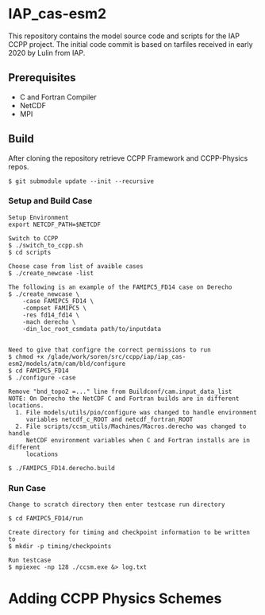 # IAP_cas-esm2
This repository contains the model source code and scripts for the IAP CCPP project.
The initial code commit is based on tarfiles received in early 2020 by Lulin from IAP.


## Prerequisites
- C and Fortran Compiler
- NetCDF
- MPI

## Build
After cloning the repository retrieve CCPP Framework and CCPP-Physics repos.
```
$ git submodule update --init --recursive
```

### Setup and Build Case
```
Setup Environment
export NETCDF_PATH=$NETCDF

Switch to CCPP
$ ./switch_to_ccpp.sh
$ cd scripts

Choose case from list of avaible cases
$ ./create_newcase -list

The following is an example of the FAMIPC5_FD14 case on Derecho
$ ./create_newcase \
    -case FAMIPC5_FD14 \
    -compset FAMIPC5 \
    -res fd14_fd14 \
    -mach derecho \
    -din_loc_root_csmdata path/to/inputdata


Need to give that configre the correct permissions to run
$ chmod +x /glade/work/soren/src/ccpp/iap/iap_cas-esm2/models/atm/cam/bld/configure
$ cd FAMIPC5_FD14
$ ./configure -case

Remove "bnd_topo2 =..." line from Buildconf/cam.input_data_list
NOTE: On Derecho the NetCDF C and Fortran builds are in different locations.
  1. File models/utils/pio/configure was changed to handle environment
     variables netcdf_c_ROOT and netcdf_fortran_ROOT
  2. File scripts/ccsm_utils/Machines/Macros.derecho was changed to handle
     NetCDF environment variables when C and Fortran installs are in different
     locations

$ ./FAMIPC5_FD14.derecho.build
```

### Run Case
```
Change to scratch directory then enter testcase run directory

$ cd FAMIPC5_FD14/run

Create directory for timing and checkpoint information to be written to
$ mkdir -p timing/checkpoints

Run testcase
$ mpiexec -np 128 ./ccsm.exe &> log.txt

```

# Adding CCPP Physics Schemes
